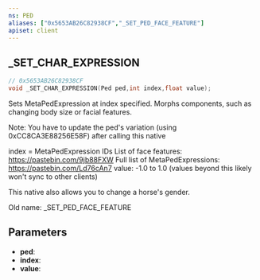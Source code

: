 ```yaml
---
ns: PED
aliases: ["0x5653AB26C82938CF","_SET_PED_FACE_FEATURE"]
apiset: client
---
```

## _SET_CHAR_EXPRESSION

```c
// 0x5653AB26C82938CF
void _SET_CHAR_EXPRESSION(Ped ped,int index,float value);
```

Sets MetaPedExpression at index specified. Morphs components, such as changing body size or facial features.

Note: You have to update the ped's variation (using 0xCC8CA3E88256E58F) after calling this native

index = MetaPedExpression IDs
List of face features: https://pastebin.com/9jb88FXW
Full list of MetaPedExpressions: https://pastebin.com/Ld76cAn7
value: -1.0 to 1.0 (values beyond this likely won't sync to other clients)

This native also allows you to change a horse's gender.

Old name: _SET_PED_FACE_FEATURE

## Parameters
* **ped**:
* **index**:
* **value**: